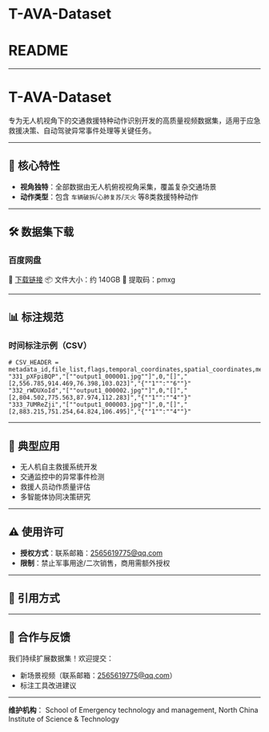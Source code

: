 # T-AVA-Dataset
# README

------

# T-AVA-Dataset

专为无人机视角下的交通救援特种动作识别开发的高质量视频数据集，适用于应急救援决策、自动驾驶异常事件处理等关键任务。

------

## 📌 核心特性

- **视角独特**：全部数据由无人机俯视视角采集，覆盖复杂交通场景
- **动作类型**：包含 `车辆破拆`/`心肺复苏`/`灭火` 等8类救援特种动作

------

## 🛠️ 数据集下载

### 百度网盘

🔗 [下载链接](https://pan.baidu.com/s/1sqSQ5QoFLMbBQJmYjeIKSw)
 📦 文件大小：约 140GB
 🔑 提取码：pmxg 

------

## 📊 标注规范

### 时间标注示例（CSV）

```
# CSV_HEADER = metadata_id,file_list,flags,temporal_coordinates,spatial_coordinates,metadata
"331_pXFpiBQP","[""output1_000001.jpg""]",0,"[]","[2,556.785,914.469,76.398,103.023]","{""1"":""6""}"
"332_rWDUXoId","[""output1_000002.jpg""]",0,"[]","[2,804.502,775.563,87.974,112.283]","{""1"":""4""}"
"333_7UMReZji","[""output1_000003.jpg""]",0,"[]","[2,883.215,751.254,64.824,106.495]","{""1"":""4""}"
```

------

## 🚀 典型应用

- 无人机自主救援系统开发
- 交通监控中的异常事件检测
- 救援人员动作质量评估
- 多智能体协同决策研究

------

## ⚠️ 使用许可

- **授权方式**：联系邮箱：2565619775@qq.com
- **限制**：禁止军事用途/二次销售，商用需额外授权

------

## 📜 引用方式



------

## 🤝 合作与反馈

我们持续扩展数据集！欢迎提交：

- 新场景视频（联系邮箱：2565619775@qq.com）
- 标注工具改进建议

------

**维护机构**：
School of Emergency technology and management, North China Institute of Science \& Technology

